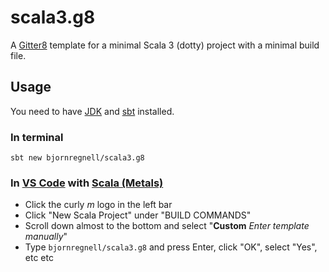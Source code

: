 # scala3.g8
A [Gitter8](http://www.foundweekends.org/giter8/index.html) template for a minimal Scala 3 (dotty) project with a minimal build file.

## Usage

You need to have [JDK](https://adoptopenjdk.net/) and [sbt](https://www.scala-sbt.org) installed.

### In terminal
```
sbt new bjornregnell/scala3.g8
```

### In [VS Code](https://code.visualstudio.com/download) with [Scala (Metals)](https://scalameta.org/metals/docs/editors/vscode.html#installation)

* Click the curly *m* logo in the left bar
* Click "New Scala Project" under "BUILD COMMANDS"
* Scroll down almost to the bottom and select "**Custom** *Enter template manually*"
* Type `bjornregnell/scala3.g8` and press Enter, click "OK", select "Yes", etc etc 
